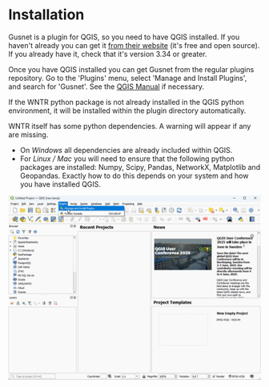 Installation
============

Gusnet is a plugin for QGIS, so you need to have QGIS installed.  If you haven't already you can get it [from their website](https://www.qgis.org/download/) (it's free and open source). If you already have it, check that it's version 3.34 or greater.

Once you have QGIS installed you can get Gusnet from the regular plugins repository. Go to the 'Plugins' menu, select 'Manage and Install Plugins', and search for 'Gusnet'. See the [QGIS Manual](https://docs.qgis.org/latest/en/docs/training_manual/qgis_plugins/fetching_plugins.html) if necessary.

If the WNTR python package is not already installed in the QGIS python environment, it will be installed within the plugin directory automatically.

WNTR itself has some python dependencies. A warning will appear if any are missing.
* On *Windows* all dependencies are already included within QGIS.
* For *Linux / Mac* you will need to ensure that the following python packages are installed: Numpy, Scipy, Pandas, NetworkX,  Matplotlib and Geopandas. Exactly how to do this depends on your system and how you have installed QGIS.


![](../_static/install.gif)
